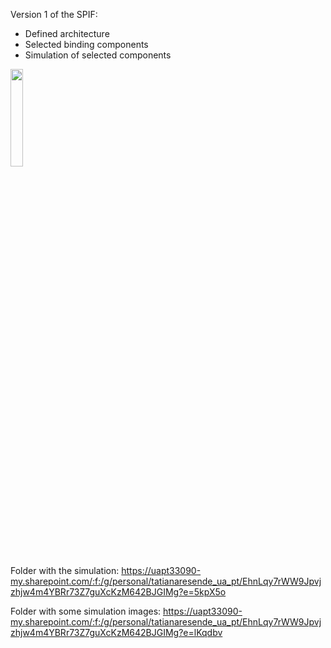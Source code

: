Version 1 of the SPIF:
- Defined architecture
- Selected binding components
- Simulation of selected components

 <img src="https://user-images.githubusercontent.com/101273005/217353087-24efd779-5805-4b53-97cb-92e3aa5596ec.png"
width=20% height=20%>
 
Folder with the simulation:
https://uapt33090-my.sharepoint.com/:f:/g/personal/tatianaresende_ua_pt/EhnLqy7rWW9Jpvjzhjw4m4YBRr73Z7guXcKzM642BJGIMg?e=5kpX5o

Folder with some simulation images:
https://uapt33090-my.sharepoint.com/:f:/g/personal/tatianaresende_ua_pt/EhnLqy7rWW9Jpvjzhjw4m4YBRr73Z7guXcKzM642BJGIMg?e=lKqdbv
